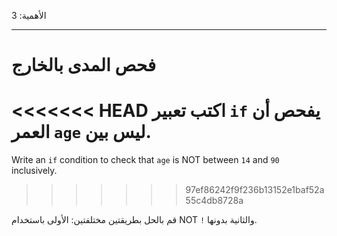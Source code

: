 الأهمية: 3

---

# فحص المدى بالخارج

<<<<<<< HEAD
اكتب تعبير `if` يفحص أن العمر `age` ليس بين.
=======
Write an `if` condition to check that `age` is NOT between `14` and `90` inclusively.
>>>>>>> 97ef86242f9f236b13152e1baf52a55c4db8728a

قم بالحل بطريقتين مختلفتين: الأولى باستخدام NOT `!` والثانية بدونها.

